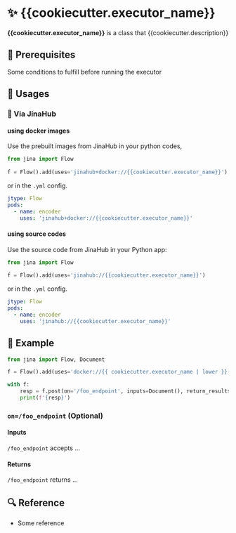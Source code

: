 # ✨ {{cookiecutter.executor_name}}

**{{cookiecutter.executor_name}}** is a class that {{cookiecutter.description}}

## 🌱 Prerequisites

Some conditions to fulfill before running the executor

## 🚀 Usages

### 🚚 Via JinaHub

#### using docker images

Use the prebuilt images from JinaHub in your python codes, 

```python
from jina import Flow
	
f = Flow().add(uses='jinahub+docker://{{cookiecutter.executor_name}}')
```

or in the `.yml` config.
	
```yaml
jtype: Flow
pods:
  - name: encoder
    uses: 'jinahub+docker://{{cookiecutter.executor_name}}'
```

#### using source codes

Use the source code from JinaHub in your Python app:

```python
from jina import Flow
	
f = Flow().add(uses='jinahub://{{cookiecutter.executor_name}}')
```

or in the `.yml` config.

```yaml
jtype: Flow
pods:
  - name: encoder
    uses: 'jinahub://{{cookiecutter.executor_name}}'
```


## 🎉️ Example 

```python
from jina import Flow, Document

f = Flow().add(uses='docker://{{ cookiecutter.executor_name | lower }}-image:latest')

with f:
    resp = f.post(on='/foo_endpoint', inputs=Document(), return_results=True)
    print(f'{resp}')
```

### `on=/foo_endpoint` (Optional)

#### Inputs 

`/foo_endpoint` accepts ...

#### Returns

`/foo_endpoint` returns ...

## 🔍️ Reference
- Some reference

